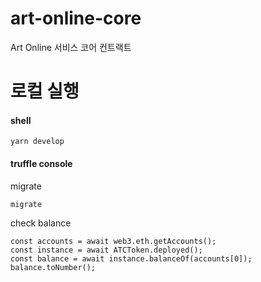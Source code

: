 # art-online-core
Art Online 서비스 코어 컨트랙트

# 로컬 실행

#### shell
```
yarn develop
```

#### truffle console

migrate
```
migrate
```

check balance
```
const accounts = await web3.eth.getAccounts();
const instance = await ATCToken.deployed();
const balance = await instance.balanceOf(accounts[0]);
balance.toNumber();
```